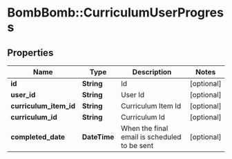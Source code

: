 # BombBomb::CurriculumUserProgress

## Properties
Name | Type | Description | Notes
------------ | ------------- | ------------- | -------------
**id** | **String** | Id | [optional] 
**user_id** | **String** | User Id | [optional] 
**curriculum_item_id** | **String** | Curriculum Item Id | [optional] 
**curriculum_id** | **String** | Curriculum Id | [optional] 
**completed_date** | **DateTime** | When the final email is scheduled to be sent | [optional] 


